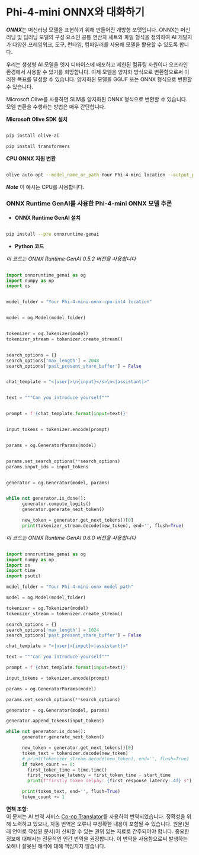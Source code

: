 <!--
CO_OP_TRANSLATOR_METADATA:
{
  "original_hash": "17451c69069b49f37a5395131a61ee52",
  "translation_date": "2025-04-04T06:35:17+00:00",
  "source_file": "md\\02.Application\\01.TextAndChat\\Phi4\\ChatWithPhi4ONNX\\README.md",
  "language_code": "ko"
}
-->
# **Phi-4-mini ONNX와 대화하기**

***ONNX***는 머신러닝 모델을 표현하기 위해 만들어진 개방형 포맷입니다. ONNX는 머신러닝 및 딥러닝 모델의 구성 요소인 공통 연산자 세트와 파일 형식을 정의하여 AI 개발자가 다양한 프레임워크, 도구, 런타임, 컴파일러를 사용해 모델을 활용할 수 있도록 합니다.

우리는 생성형 AI 모델을 엣지 디바이스에 배포하고 제한된 컴퓨팅 자원이나 오프라인 환경에서 사용할 수 있기를 희망합니다. 이제 모델을 양자화 방식으로 변환함으로써 이러한 목표를 달성할 수 있습니다. 양자화된 모델을 GGUF 또는 ONNX 형식으로 변환할 수 있습니다.

Microsoft Olive를 사용하면 SLM을 양자화된 ONNX 형식으로 변환할 수 있습니다. 모델 변환을 수행하는 방법은 매우 간단합니다.

**Microsoft Olive SDK 설치**

```bash

pip install olive-ai

pip install transformers

```

**CPU ONNX 지원 변환**

```bash

olive auto-opt --model_name_or_path Your Phi-4-mini location --output_path Your onnx ouput location --device cpu --provider CPUExecutionProvider --precision int4 --use_model_builder --log_level 1

```

***Note*** 이 예시는 CPU를 사용합니다.

### **ONNX Runtime GenAI를 사용한 Phi-4-mini ONNX 모델 추론**

- **ONNX Runtime GenAI 설치**

```bash

pip install --pre onnxruntime-genai

```

- **Python 코드**

*이 코드는 ONNX Runtime GenAI 0.5.2 버전을 사용합니다*

```python

import onnxruntime_genai as og
import numpy as np
import os


model_folder = "Your Phi-4-mini-onnx-cpu-int4 location"


model = og.Model(model_folder)


tokenizer = og.Tokenizer(model)
tokenizer_stream = tokenizer.create_stream()


search_options = {}
search_options['max_length'] = 2048
search_options['past_present_share_buffer'] = False


chat_template = "<|user|>\n{input}</s>\n<|assistant|>"


text = """Can you introduce yourself"""


prompt = f'{chat_template.format(input=text)}'


input_tokens = tokenizer.encode(prompt)


params = og.GeneratorParams(model)


params.set_search_options(**search_options)
params.input_ids = input_tokens


generator = og.Generator(model, params)


while not generator.is_done():
      generator.compute_logits()
      generator.generate_next_token()

      new_token = generator.get_next_tokens()[0]
      print(tokenizer_stream.decode(new_token), end='', flush=True)

```

*이 코드는 ONNX Runtime GenAI 0.6.0 버전을 사용합니다*

```python

import onnxruntime_genai as og
import numpy as np
import os
import time
import psutil

model_folder = "Your Phi-4-mini-onnx model path"

model = og.Model(model_folder)

tokenizer = og.Tokenizer(model)
tokenizer_stream = tokenizer.create_stream()

search_options = {}
search_options['max_length'] = 1024
search_options['past_present_share_buffer'] = False

chat_template = "<|user|>{input}<|assistant|>"

text = """can you introduce yourself"""

prompt = f'{chat_template.format(input=text)}'

input_tokens = tokenizer.encode(prompt)

params = og.GeneratorParams(model)

params.set_search_options(**search_options)

generator = og.Generator(model, params)

generator.append_tokens(input_tokens)

while not generator.is_done():
      generator.generate_next_token()

      new_token = generator.get_next_tokens()[0]
      token_text = tokenizer.decode(new_token)
      # print(tokenizer_stream.decode(new_token), end='', flush=True)
      if token_count == 0:
        first_token_time = time.time()
        first_response_latency = first_token_time - start_time
        print(f"firstly token delpay: {first_response_latency:.4f} s")

      print(token_text, end='', flush=True)
      token_count += 1

```

**면책 조항**:  
이 문서는 AI 번역 서비스 [Co-op Translator](https://github.com/Azure/co-op-translator)를 사용하여 번역되었습니다. 정확성을 위해 노력하고 있으나, 자동 번역은 오류나 부정확한 내용이 포함될 수 있습니다. 원문(원래 언어로 작성된 문서)이 신뢰할 수 있는 권위 있는 자료로 간주되어야 합니다. 중요한 정보에 대해서는 전문적인 인간 번역을 권장합니다. 이 번역을 사용함으로써 발생하는 오해나 잘못된 해석에 대해 책임지지 않습니다.